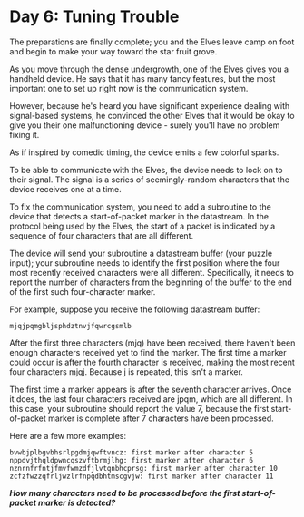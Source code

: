 # Day 6: Tuning Trouble

The preparations are finally complete; you and the Elves leave camp on foot and begin to make your way toward the star
fruit grove.

As you move through the dense undergrowth, one of the Elves gives you a handheld device. He says that it has many fancy
features, but the most important one to set up right now is the communication system.

However, because he's heard you have significant experience dealing with signal-based systems, he convinced the other
Elves that it would be okay to give you their one malfunctioning device - surely you'll have no problem fixing it.

As if inspired by comedic timing, the device emits a few colorful sparks.

To be able to communicate with the Elves, the device needs to lock on to their signal. The signal is a series of
seemingly-random characters that the device receives one at a time.

To fix the communication system, you need to add a subroutine to the device that detects a start-of-packet marker in the
datastream. In the protocol being used by the Elves, the start of a packet is indicated by a sequence of four characters
that are all different.

The device will send your subroutine a datastream buffer (your puzzle input); your subroutine needs to identify the
first position where the four most recently received characters were all different. Specifically, it needs to report the
number of characters from the beginning of the buffer to the end of the first such four-character marker.

For example, suppose you receive the following datastream buffer:

    mjqjpqmgbljsphdztnvjfqwrcgsmlb

After the first three characters (mjq) have been received, there haven't been enough characters received yet to find the
marker. The first time a marker could occur is after the fourth character is received, making the most recent four
characters mjqj. Because j is repeated, this isn't a marker.

The first time a marker appears is after the seventh character arrives. Once it does, the last four characters received
are jpqm, which are all different. In this case, your subroutine should report the value 7, because the first
start-of-packet marker is complete after 7 characters have been processed.

Here are a few more examples:

    bvwbjplbgvbhsrlpgdmjqwftvncz: first marker after character 5
    nppdvjthqldpwncqszvftbrmjlhg: first marker after character 6
    nznrnfrfntjfmvfwmzdfjlvtqnbhcprsg: first marker after character 10
    zcfzfwzzqfrljwzlrfnpqdbhtmscgvjw: first marker after character 11

**_How many characters need to be processed before the first start-of-packet marker is detected?_**

